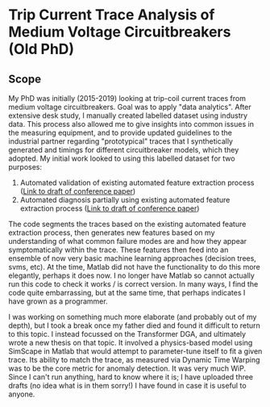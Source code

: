 # Trip Current Trace Analysis of Medium Voltage Circuitbreakers (Old PhD)

## Scope
My PhD was initially (2015-2019) looking at trip-coil current traces from medium voltage circuitbreakers. 
Goal was to apply "data analytics". After extensive desk study, I manually created labelled dataset using industry data.
This process also allowed me to give insights into common issues in the measuring equipment, and to provide updated guidelines to the industrial partner regarding "prototypical" traces that I synthetically generated and timings for different circuitbreaker models, which they adopted.
My initial work looked to using this labelled dataset for two purposes:
  1. Automated validation of existing automated feature extraction process ([Link to draft of conference paper](https://pureportal.strath.ac.uk/en/publications/automated-feature-validation-of-trip-coil-analysis-in-condition-m))
  2. Automated diagnosis partially using existing automated feature extraction process ([Link to draft of conference paper](https://strathprints.strath.ac.uk/64784/1/Hosseini_etal_ISGTC_2018_Current_based_trip_coil_analysis_of_circuit_breakers.pdf))

The code segments the traces based on the existing automated feature extraction process, then generates new features based on my understanding of what common failure modes are and how they appear symptomatically within the trace. These features then feed into an ensemble of now very basic machine learning approaches (decision trees, svms, etc). At the time, Matlab did not have the functionality to do this more elegantly, perhaps it does now. I no longer have Matlab so cannot actually run this code to check it works / is correct version. In many ways, I find the code quite embarrassing, but at the same time, that perhaps indicates I have grown as a programmer. 

I was working on something much more elaborate (and probably out of my depth), but I took a break once my father died and found it difficult to return to this topic. I instead focussed on the Transformer DGA, and ultimately wrote a new thesis on that topic. It involved a physics-based model using SimScape in Matlab that would attempt to parameter-tune itself to fit a given trace. Its ability to match the trace, as measured via Dynamic Time Warping was to be the core metric for anomaly detection. It was very much WiP. Since I can't run anything, hard to know where it is; I have uploaded three drafts (no idea what is in them sorry!) I have found in case it is useful to anyone.

